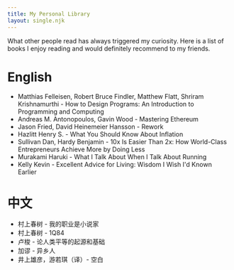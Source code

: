 ```yaml
---
title: My Personal Library
layout: single.njk
---
```


What other people read has always triggered my curiosity. Here is a list of
books I enjoy reading and would definitely recommend to my friends.

# English

- Matthias Felleisen, Robert Bruce Findler, Matthew Flatt, Shriram
  Krishnamurthi - How to Design Programs: An Introduction to Programming and
  Computing
- Andreas M. Antonopoulos, Gavin Wood - Mastering Ethereum
- Jason Fried, David Heinemeier Hansson - Rework
- Hazlitt Henry S. - What You Should Know About Inflation
- Sullivan Dan, Hardy Benjamin - 10x Is Easier Than 2x: How World-Class
  Entrepreneurs Achieve More by Doing Less
- Murakami Haruki - What I Talk About When I Talk About Running
- Kelly Kevin - Excellent Advice for Living: Wisdom I Wish I'd Known Earlier

# 中文

- 村上春树 - 我的职业是小说家
- 村上春树 - 1Q84
- 卢梭 - 论人类平等的起源和基础
- 加谬 - 异乡人
- 井上雄彦，游若琪（译）- 空白
